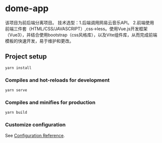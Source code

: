 # dome-app
该项目为前后端分离项目。
技术选型：1.后端调用网易云音乐API。
         2.前端使用 前端三件套（HTML/CSS/JAVASCRIPT）,css->less。使用Vue.js开发框架（Vue3），并结合使用bootstrap（css风格库），以及Vite组件库，从而完成前端模板的快速开发，易于维护和更改。
## Project setup
```
yarn install
```

### Compiles and hot-reloads for development
```
yarn serve
```

### Compiles and minifies for production
```
yarn build
```

### Customize configuration
See [Configuration Reference](https://cli.vuejs.org/config/).
